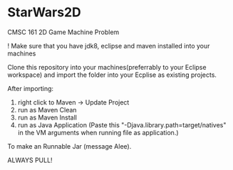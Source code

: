 # StarWars2D
CMSC 161 2D Game Machine Problem


! Make sure that you have jdk8, eclipse and maven installed into your machines

Clone this repository into your machines(preferrably to your Eclipse workspace) and import the folder into your Ecplise as existing projects.


After importing:
1) right click to Maven -> Update Project
2) run as Maven Clean
3) run as Maven Install
4) run as Java Application (Paste this "-Djava.library.path=target/natives" in the VM arguments when running file as application.)


To make an Runnable Jar (message Alee).


ALWAYS PULL!